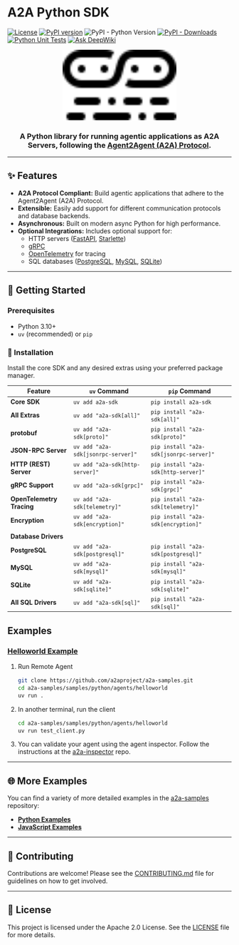 # A2A Python SDK

[![License](https://img.shields.io/badge/License-Apache_2.0-blue.svg)](LICENSE)
[![PyPI version](https://img.shields.io/pypi/v/a2a-sdk)](https://pypi.org/project/a2a-sdk/)
![PyPI - Python Version](https://img.shields.io/pypi/pyversions/a2a-sdk)
[![PyPI - Downloads](https://img.shields.io/pypi/dw/a2a-sdk)](https://pypistats.org/packages/a2a-sdk)
[![Python Unit Tests](https://github.com/a2aproject/a2a-python/actions/workflows/unit-tests.yml/badge.svg)](https://github.com/a2aproject/a2a-python/actions/workflows/unit-tests.yml)
[![Ask DeepWiki](https://deepwiki.com/badge.svg)](https://deepwiki.com/a2aproject/a2a-python)

<!-- markdownlint-disable no-inline-html -->

<div align="center">
   <img src="https://raw.githubusercontent.com/a2aproject/A2A/refs/heads/main/docs/assets/a2a-logo-black.svg" width="256" alt="A2A Logo"/>
   <h3>
      A Python library for running agentic applications as A2A Servers, following the <a href="https://a2a-protocol.org">Agent2Agent (A2A) Protocol</a>.
   </h3>
</div>

<!-- markdownlint-enable no-inline-html -->

---

## ✨ Features

- **A2A Protocol Compliant:** Build agentic applications that adhere to the Agent2Agent (A2A) Protocol.
- **Extensible:** Easily add support for different communication protocols and database backends.
- **Asynchronous:** Built on modern async Python for high performance.
- **Optional Integrations:** Includes optional support for:
  - HTTP servers ([FastAPI](https://fastapi.tiangolo.com/), [Starlette](https://www.starlette.io/))
  - [gRPC](https://grpc.io/)
  - [OpenTelemetry](https://opentelemetry.io/) for tracing
  - SQL databases ([PostgreSQL](https://www.postgresql.org/), [MySQL](https://www.mysql.com/), [SQLite](https://sqlite.org/))

---

## 🚀 Getting Started

### Prerequisites

- Python 3.10+
- `uv` (recommended) or `pip`

### 🔧 Installation

Install the core SDK and any desired extras using your preferred package manager.

| Feature                  | `uv` Command                               | `pip` Command                                |
| ------------------------ | ------------------------------------------ | -------------------------------------------- |
| **Core SDK**             | `uv add a2a-sdk`                           | `pip install a2a-sdk`                        |
| **All Extras**           | `uv add "a2a-sdk[all]"`                    | `pip install "a2a-sdk[all]"`                 |
| **protobuf**             | `uv add "a2a-sdk[proto]"`                  | `pip install "a2a-sdk[proto]"`               |
| **JSON-RPC Server**      | `uv add "a2a-sdk[jsonrpc-server]"`         | `pip install "a2a-sdk[jsonrpc-server]"`         |
| **HTTP (REST) Server**   | `uv add "a2a-sdk[http-server]"`            | `pip install "a2a-sdk[http-server]"`         |
| **gRPC Support**         | `uv add "a2a-sdk[grpc]"`                   | `pip install "a2a-sdk[grpc]"`                |
| **OpenTelemetry Tracing**| `uv add "a2a-sdk[telemetry]"`              | `pip install "a2a-sdk[telemetry]"`           |
| **Encryption**           | `uv add "a2a-sdk[encryption]"`             | `pip install "a2a-sdk[encryption]"`          |
|                          |                                            |                                              |
| **Database Drivers**     |                                            |                                              |
| **PostgreSQL**           | `uv add "a2a-sdk[postgresql]"`             | `pip install "a2a-sdk[postgresql]"`          |
| **MySQL**                | `uv add "a2a-sdk[mysql]"`                  | `pip install "a2a-sdk[mysql]"`               |
| **SQLite**               | `uv add "a2a-sdk[sqlite]"`                 | `pip install "a2a-sdk[sqlite]"`              |
| **All SQL Drivers**      | `uv add "a2a-sdk[sql]"`                    | `pip install "a2a-sdk[sql]"`                 |

## Examples

### [Helloworld Example](https://github.com/a2aproject/a2a-samples/tree/main/samples/python/agents/helloworld)

1. Run Remote Agent

   ```bash
   git clone https://github.com/a2aproject/a2a-samples.git
   cd a2a-samples/samples/python/agents/helloworld
   uv run .
   ```

2. In another terminal, run the client

   ```bash
   cd a2a-samples/samples/python/agents/helloworld
   uv run test_client.py
   ```

3. You can validate your agent using the agent inspector. Follow the instructions at the [a2a-inspector](https://github.com/a2aproject/a2a-inspector) repo.

---

## 🌐 More Examples

You can find a variety of more detailed examples in the [a2a-samples](https://github.com/a2aproject/a2a-samples) repository:

- **[Python Examples](https://github.com/a2aproject/a2a-samples/tree/main/samples/python)**
- **[JavaScript Examples](https://github.com/a2aproject/a2a-samples/tree/main/samples/js)**

---

## 🤝 Contributing

Contributions are welcome! Please see the [CONTRIBUTING.md](CONTRIBUTING.md) file for guidelines on how to get involved.

---

## 📄 License

This project is licensed under the Apache 2.0 License. See the [LICENSE](LICENSE) file for more details.
